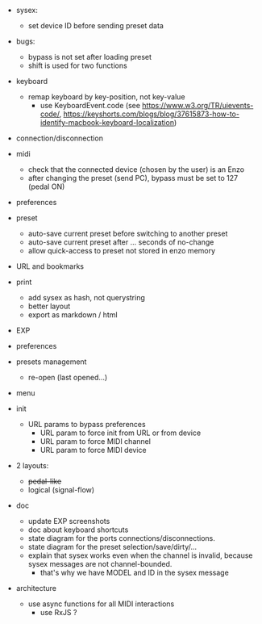 - sysex:
    - set device ID before sending preset data

- bugs: 
    - bypass is not set after loading preset
    - shift is used for two functions

- keyboard
    - remap keyboard by key-position, not key-value
        - use KeyboardEvent.code (see https://www.w3.org/TR/uievents-code/, https://keyshorts.com/blogs/blog/37615873-how-to-identify-macbook-keyboard-localization)
   
- connection/disconnection

- midi
    - check that the connected device (chosen by the user) is an Enzo
    - after changing the preset (send PC), bypass must be set to 127 (pedal ON)

- preferences

- preset
    - auto-save current preset before switching to another preset
    - auto-save current preset after ... seconds of no-change
    - allow quick-access to preset not stored in enzo memory

- URL and bookmarks

- print
    - add sysex as hash, not querystring
    - better layout
    - export as markdown / html

- EXP

- preferences

- presets management
    - re-open (last opened...)

- menu

- init
    - URL params to bypass preferences
        - URL param to force init from URL or from device
        - URL param to force MIDI channel
        - URL param to force MIDI device

- 2 layouts:
    - ~~pedal-like~~
    - logical (signal-flow)

- doc
    - update EXP screenshots
    - doc about keyboard shortcuts
    - state diagram for the ports connections/disconnections.
    - state diagram for the preset selection/save/dirty/...
    - explain that sysex works even when the channel is invalid, because sysex messages are not channel-bounded.
        - that's why we have MODEL and ID in the sysex message
    
- architecture
    - use async functions for all MIDI interactions
        - use RxJS ?
